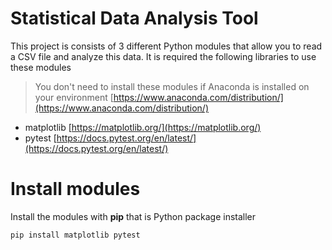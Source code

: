 # Statistical Data Analysis Tool

This project is consists of 3 different Python modules that allow you to read a CSV file and analyze this data. 
It is required the following libraries to use these modules

> You don't need to install these modules if Anaconda is installed on your environment
> [https://www.anaconda.com/distribution/](https://www.anaconda.com/distribution/)

 - matplotlib [https://matplotlib.org/](https://matplotlib.org/)
 - pytest [https://docs.pytest.org/en/latest/](https://docs.pytest.org/en/latest/)

# Install modules

Install the modules with  **pip** that is Python package installer

    pip install matplotlib pytest

